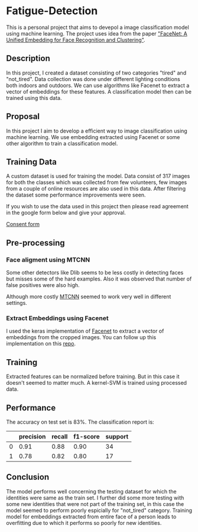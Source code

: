 # Fatigue-Detection
This is a personal project that aims to devepol a image classification model using machine learning. 
The project uses idea from the paper ["FaceNet: A Unified Embedding for Face Recognition and Clustering"](http://arxiv.org/abs/1503.03832).

## Description
In this project, I created a dataset consisting of two categories "tired" and "not_tired". Data collection was done under different lighting conditions both indoors and outdoors.
We can use algorithms like Facenet to extract a vector of embeddings for these features. A classification model then can be trained using this data.

## Proposal
In this project I aim to develop a efficient way to image classification using machine learning. We use embedding extracted using Facenet or some other algorithm to train a classification model.

## Training Data
A custom dataset is used for training the model. Data consist of 317 images for both the classes which was collected from few volunteers, few images from a couple of online resources are also used in this data. After filtering the dataset some performance improvements were seen.

If you wish to use the data used in this project then please read agreement in the google form below and give your approval.

[Consent form](https://docs.google.com/forms/d/e/1FAIpQLScEH6ky85dOLDHd9Zr-pR7Ufkwzioahjdek_i1Bsct4DRezJw/viewform?vc=0&c=0&w=1&flr=0&fbzx=-7886685058164827048)

## Pre-processing

### Face aligment using MTCNN
Some other detectors like Dlib seems to be less costly in detecting faces but misses some of the hard examples. Also it was observed that number of false positives were also high.

Although more costly [MTCNN](https://kpzhang93.github.io/MTCNN_face_detection_alignment/index.html) seemed to work very well in different settings.

### Extract Embeddings using Facenet
I used the keras implementation of [Facenet](https://pypi.org/project/keras-facenet/) to extract a vector of embeddings from the cropped images. You can follow up this implementation on this [repo](https://github.com/davidsandberg/facenet).


## Training
Extracted features can be normalized before training. But in this case it doesn't seemed to matter much.
A kernel-SVM is trained using processed data.


## Performance 
The accuracy on test set is 83%. 
The classification report is:


||precision|    recall|  f1-score|   support|
|-----|---------|----------|----------|----------|
|0|     0.91|      0.88|      0.90|        34|
|1|    0.78 |     0.82 |     0.80 |       17 |

## Conclusion
The model performs well concerning the testing dataset for which the identities were same as the train set. I further did some more testing with some new identities that were not part of the training set, in this case the model seemed to perform poorly espicially for "not_tired" category.
Training model for embeddings extracted from entire face of a person leads to overfitting due to which it performs so poorly for new identities.






